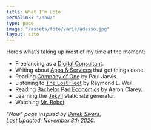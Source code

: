 ```yaml
---
title: What I’m Upto
permalink: "/now/"
type: page
image: "/assets/foto/varie/adesso.jpg"
layout: sito
---
```


Here’s what’s taking up most of my time at the moment:

- Freelancing as a [Digital Consultant][1].
- Writing about [Apps & Services][2] that get things done.
- Reading [Company of One][3] by Paul Jarvis.
- Listening to [The Lost Fleet][4] by Raymond L. Weil.
- Reading [Bachelor Pad Economics][5] by Aaron Clarey.
- Learning the [Jekyll][6] static site generator.
- Watching [Mr. Robot][7].


*“Now” page inspired by [Derek Sivers.][0]*
<br>
*Last Updated: November 8th 2020.*

[0]: https://sivers.org/nowff
[1]: /studio/
[2]: /articles/
[3]: https://ofone.co
[4]: https://www.goodreads.com/series/150871-the-lost-fleet
[5]: https://www.goodreads.com/book/show/20442872-bachelor-pad-economics
[6]: https://jekyllrb.com
[7]: https://www.usanetwork.com/mr-robot